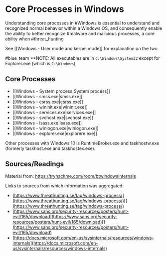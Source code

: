 # Core Processes in Windows
Understanding core processes in #Windows is essential to understand and recognized normal behavior within a Windows OS, and consequently enable the ability to better recognize #malware and malicious processes, a core ability when #threat_hunting

See [[Windows - User mode and kernel mode]] for explanation on the two

#blue_team  **NOTE: All executables are in `C:\Windows\System32` except for Explorer.exe (which is `C:\Windows`)

## Core Processes
- [[Windows - System process|System process]]
- [[Windows - smss.exe|smss.exe]]
- [[Windows - csrss.exe|csrss.exe]]
- [[Windows - wininit.exe|wininit.exe]]
- [[Windows - services.exe|services.exe]]
- [[Windows - svchost.exe|svchost.exe]]
- [[Windows - lsass.exe|lsass.exe]]
- [[Windows - winlogon.exe|winlogon.exe]]
- [[Windows - explorer.exe|explorere.exe]]

Other processes with Windows 10 is RuntimeBroker.exe and taskhostw.exe (formerly taskhost.exe and taskhostex.exe).

## Sources/Readings
Material from: https://tryhackme.com/room/btwindowsinternals

Links to sources from which information was aggregated:
-   [https://www.threathunting.se/tag/windows-process/](https://www.threathunting.se/tag/windows-process/)[](https://www.threathunting.se/tag/windows-process/)
-   [https://www.sans.org/security-resources/posters/hunt-evil/165/download](https://www.sans.org/security-resources/posters/hunt-evil/165/download)[](https://www.sans.org/security-resources/posters/hunt-evil/165/download)
-   [https://docs.microsoft.com/en-us/sysinternals/resources/windows-internals](https://docs.microsoft.com/en-us/sysinternals/resources/windows-internals)
